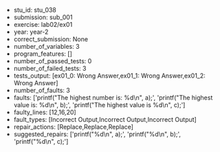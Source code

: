 - stu_id: stu_038	       
- submission: sub_001
- exercise: lab02/ex01
- year: year-2
- correct_submission: None
- number_of_variables: 3
- program_features: [] 
- number_of_passed_tests: 0
- number_of_failed_tests: 3
- tests_output: [ex01_0: Wrong Answer,ex01_1: Wrong Answer,ex01_2: Wrong Answer]
- number_of_faults: 3
- faults: ['printf("The highest number is: %d\n", a);', 'printf("The highest value is: %d\n", b);', 'printf("The highest value is %d\n", c);']
- faulty_lines: [12,16,20]
- fault_types: [Incorrect Output,Incorrect Output,Incorrect Output]
- repair_actions: [Replace,Replace,Replace] 
- suggested_repairs: ['printf("%d\n", a);', 'printf("%d\n", b);', 'printf("%d\n", c);']
